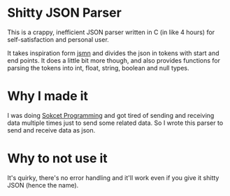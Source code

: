 # Shitty JSON Parser
This is a crappy, inefficient JSON parser written in C (in like 4 hours) for self-satisfaction and personal user.

It takes inspiration form [jsmn](https://github.com/zserge/jsmn) and divides the json in tokens with start and end points.
It does a little bit more though, and also provides functions for parsing the tokens into int, float, string, boolean and null types.

# Why I made it
I was doing [Sokcet Programming](https://github.com/skadewdl3/computer-networks) and got tired of sending and receiving data
multiple times just to send some related data. So I wrote this parser to send and receive data as json.

# Why to not use it
It's quirky, there's no error handling and it'll work even if you give it shitty JSON (hence the name).
